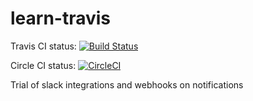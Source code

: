 # learn-travis 

Travis CI status:
[![Build Status](https://travis-ci.org/molcay/learn-travis.svg?branch=master)](https://travis-ci.org/molcay/learn-travis)

Circle CI status:
[![CircleCI](https://circleci.com/gh/molcay/learn-travis.svg?style=svg)](https://circleci.com/gh/molcay/learn-travis)

Trial of slack integrations and webhooks on notifications
